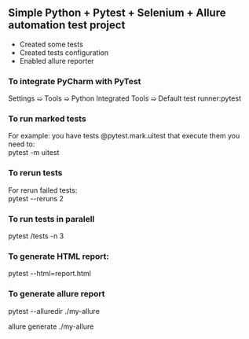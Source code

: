 <body>
<!-- -->

<h2>Simple Python + Pytest + Selenium + Allure automation test project</h2>

<div>
<ul>
	<li>Created some tests</li>
	<li>Created tests configuration</li>
	<li>Enabled allure reporter</li>
</ul>
</div>

<div>
<h3>To integrate PyCharm with PyTest</h3>
<p>Settings ➯ Tools ➯ Python Integrated Tools ➯ Default test runner:pytest</p>
<div>

<div>
<h3>To run marked tests </h3>
<p>For example: you have tests @pytest.mark.uitest that execute them you need to:<br>
pytest -m uitest</p>
<div>

<div>
<h3>To rerun tests </h3>
<p>For rerun failed tests:<br>
pytest --reruns 2</p>
<div>

<div>
<h3>To run tests in paralell</h3>
<p>pytest /tests -n 3<p>
</div>

<div>
<h3>To generate HTML report:</h3>
<p>pytest --html=report.html<p>
</div>

<div>
<h3>To generate allure report</h3>
<p>pytest --alluredir ./my-allure<p>
<p>allure generate ./my-allure</p>
</div>
</body>
